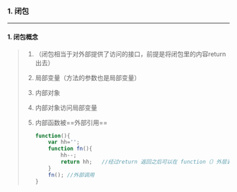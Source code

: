 ### 1. 闭包

---

#### 1. 闭包概念

> 1. （闭包相当于对外部提供了访问的接口，前提是将闭包里的内容return出去）
>
> 2. 局部变量（方法的参数也是局部变量）
>
> 3. 内部对象
>
> 4. 内部对象访问局部变量
>
> 5. 内部函数被==外部引用==
>
>     ```js
>     function(){
>         var hh='';
>         function fn(){
>             hh--;
>             return hh;   //经过return 返回之后可以在 function（）外层调用该变量，（自己认为相当于全局变量，外部只读属性）
>         }
>         fn(); //外部调用
>     }
>     ```
>
>     